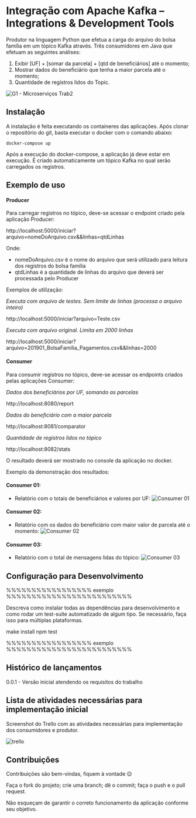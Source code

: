 # Integração com Apache Kafka – Integrations & Development Tools
Produtor na linguagem Python que efetua a carga do arquivo do bolsa família em um tópico Kafka através.
Três consumidores em Java que efetuam as seguintes análises:
1) Exibir [UF] + [somar da parcela] + [qtd de beneficiários] até o momento; 
2) Mostrar dados do beneficiário que tenha a maior parcela até o momento;
3) Quantidade de registros lidos do Topic.

![G1 - Microserviços Trab2](https://user-images.githubusercontent.com/50683744/73410249-7322f600-42e0-11ea-8bf5-475e4159a7b9.jpg)

## Instalação

A instalação é feita executando os containeres das aplicações. Após clonar o repositório do git, basta executar o docker com o comando abaixo:

    docker-compose up

Após a execução do docker-compose, a aplicação já deve estar em execução. É criado automaticamente um tópico Kafka no qual serão carregados os registros.

## Exemplo de uso

#### Producer

Para carregar registros no tópico, deve-se acessar o endpoint criado pela aplicação Producer:

http://localhost:5000/iniciar?arquivo=nomeDoArquivo.csv&&linhas=qtdLinhas

Onde:
- nomeDoArquivo.csv é o nome do arquivo que será utilizado para leitura dos registros do bolsa família
- qtdLinhas é a quantidade de linhas do arquivo que deverá ser processada pelo Producer

Exemplos de utilização:

*Executa com arquivo de testes. Sem limite de linhas (processa o arquivo inteiro)*

http://localhost:5000/iniciar?arquivo=Teste.csv

*Executa com arquivo original. Limita em 2000 linhas*

http://localhost:5000/iniciar?arquivo=201901_BolsaFamilia_Pagamentos.csv&&linhas=2000

#### Consumer

Para consumir registros no tópico, deve-se acessar os endpoints criados pelas aplicações Consumer:

*Dados dos beneficiários por UF, somando as parcelas*

http://localhost:8080/report

*Dados do beneficiário com a maior parcela*

http://localhost:8081/comparator

*Quantidade de registros lidos no tópico*

http://localhost:8082/stats


O resultado deverá ser mostrado no console da aplicação no docker.

Exemplo da demonstração dos resultados:

#### Consumer 01: 
- Relatório com o totais de beneficiários e valores por UF:
![Consumer 01](https://user-images.githubusercontent.com/2822029/73510644-9a052900-43c1-11ea-8de8-1be3b0121fc5.png)

#### Consumer 02: 
- Relatório com os dados do beneficiário com maior valor de parcela até o momento:
![Consumer 02](https://user-images.githubusercontent.com/2822029/73510786-29124100-43c2-11ea-89c0-0894b0b25b90.png)

#### Consumer 03: 
- Relatório com o total de mensagens lidas do tópico:
![Consumer 03](https://user-images.githubusercontent.com/2822029/73510806-3af3e400-43c2-11ea-9770-c98d9a73e7d2.png)


## Configuração para Desenvolvimento

%%%%%%%%%%%%%%%%% exemplo %%%%%%%%%%%%%%%%%%%%%%%%%

Descreva como instalar todas as dependências para desenvolvimento e como rodar um test-suite automatizado de algum tipo. Se necessário, faça isso para múltiplas plataformas.

make install
npm test

%%%%%%%%%%%%%%%%% exemplo %%%%%%%%%%%%%%%%%%%%%%%%%

## Histórico de lançamentos
0.0.1 - Versão inicial atendendo os requisitos do trabalho

## Lista de atividades necessárias para implementação inicial

Screenshot do Trello com as atividades necessárias para implementação dos consumidores e produtor.

![trello](https://user-images.githubusercontent.com/50683744/73412033-1e827980-42e6-11ea-9ccc-5311242cd2aa.PNG)


## Contribuições
Contribuições são bem-vindas, fiquem à vontade 😉

Faça o fork do projeto; crie uma branch; dê o commit; faça o push e o pull request. 

Não esqueçam de garantir o correto funcionamento da aplicação conforme seu objetivo. 
